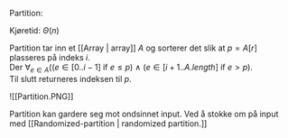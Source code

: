 Partition:

Kjøretid: $\Theta(n)$

Partition tar inn et [[Array | array]] $A$ og sorterer det slik at $p = A[r]$ plasseres på indeks $i$. \
Der $\forall_{e \in A}((e \in [0..i - 1] \text{ if } e \le p) \ \land \ (e \in [i + 1..A.length] \text{ if } e > p )$. \
Til slutt returneres indeksen til $p$. 

![[Partition.PNG]]

Partition kan gardere seg mot ondsinnet input. Ved å stokke om på input med [[Randomized-partition | randomized partition.]]